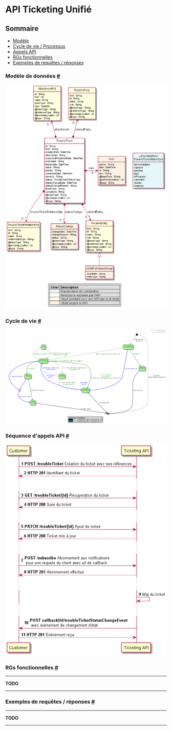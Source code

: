 # API Ticketing Unifié

## Sommaire

- [Modèle](#user-content-ticketing-model)
- [Cycle de vie / Processus](#user-content-ticketing-lifecycle)
- [Appels API](#user-content-ticketing-sequence)
- [RGs fonctionnelles](#user-content-ticketing-rg)
- [Exemples de requêtes / réponses](#user-content-ticketing-samples)

### Modèle de données <a href="#user-content-api-ticketing-model" id="ticketing-model">#</a>

![](image/model.png)

### Cycle de vie <a href="#user-content-ticketing-lifecycle" id="ticketing-lifecycle">#</a>

![](image/lifecycle.png)

### Séquence d'appels API <a href="#user-content-ticketing-sequence" id="ticketing-sequence">#</a>

![](image/sequence.png)

### RGs fonctionnelles <a href="#user-content-ticketing-rg" id="ticketing-rg">#</a>

---
**TODO**

---

### Exemples de requêtes / réponses <a href="#user-content-ticketing-samples" id="ticketing-samples">#</a>

---
**TODO**

---
